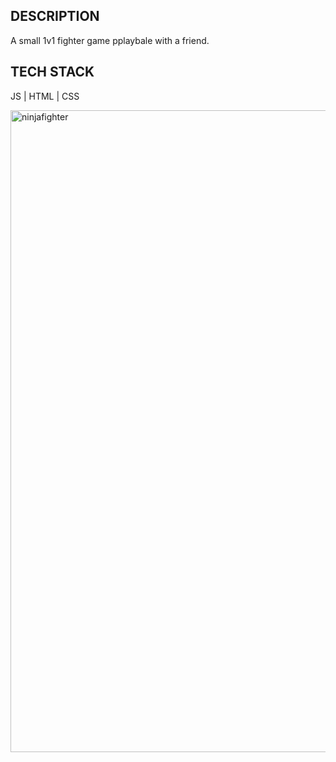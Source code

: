 ## DESCRIPTION
A small 1v1 fighter game pplaybale with a friend.

## TECH STACK
JS | HTML | CSS


<img width="1027" alt="ninjafighter" src="https://user-images.githubusercontent.com/87498224/172637050-75fc389a-a6d6-4117-8a91-2888416a1532.png">

